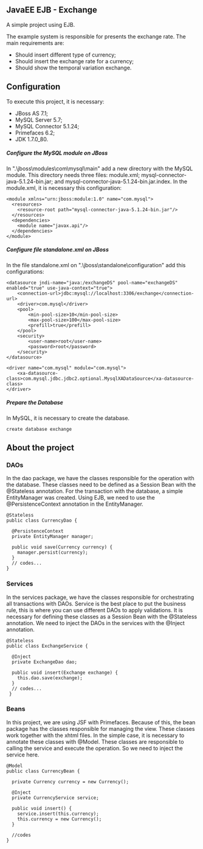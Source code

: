 ## JavaEE EJB - Exchange
A simple project using EJB.

The example system is responsible for presents the exchange rate. The main requirements are:
- Should insert different type of currency;
- Should insert the exchange rate for a currency;
- Should show the temporal variation exchange.

## Configuration
To execute this project, it is necessary:
- JBoss AS 7.1;
- MySQL Server 5.7;
- MySQL Connector 5.1.24;
- Primefaces 6.2;
- JDK 1.7.0_80.

##### Configure the MySQL module on JBoss
In ".\jboss\modules\com\mysql\main" add a new directory with the MySQL module. This directory needs three files: module.xml; mysql-connector-java-5.1.24-bin.jar; and mysql-connector-java-5.1.24-bin.jar.index. In the module.xml, it is necessary this configuration:
```	
<module xmlns="urn:jboss:module:1.0" name="com.mysql">
  <resources>
    <resource-root path="mysql-connector-java-5.1.24-bin.jar"/>
  </resources>
  <dependencies>
    <module name="javax.api"/>
  </dependencies>
</module>
```

##### Configure file standalone.xml on JBoss
In the file standalone.xml on ".\jboss\standalone\configuration" add this configurations:
```
<datasource jndi-name="java:/exchangeDS" pool-name="exchangeDS" enabled="true" use-java-context="true">
    <connection-url>jdbc:mysql://localhost:3306/exchange</connection-url>
    <driver>com.mysql</driver>
    <pool>
        <min-pool-size>10</min-pool-size>
        <max-pool-size>100</max-pool-size>
        <prefill>true</prefill>
    </pool>
    <security>
        <user-name>root</user-name>
        <password>root</password>
    </security>
</datasource>
```

```
<driver name="com.mysql" module="com.mysql">
    <xa-datasource-class>com.mysql.jdbc.jdbc2.optional.MysqlXADataSource</xa-datasource-class>
</driver>
```

##### Prepare the Database
In MySQL, it is necessary to create the database. 
```
create database exchange
```

## About the project

### DAOs
In the dao package, we have the classes responsible for the operation with the database. These classes need to be defined as a Session Bean with the @Stateless annotation. For the transaction with the database, a simple EntityManager was created. Using EJB, we need to use the @PersistenceContext annotation in the EntityManager.
```
@Stateless
public class CurrencyDao {

  @PersistenceContext
  private EntityManager manager;
	
  public void save(Currency currency) {
    manager.persist(currency);
  }
  // codes...
}
```

### Services
In the services package, we have the classes responsible for orchestrating all transactions with DAOs. Service is the best place to put the business rule, this is where you can use different DAOs to apply validations.
It is necessary for defining these classes as a Session Bean with the @Stateless annotation. We need to inject the DAOs in the services with the @Inject annotation.
```
@Stateless
public class ExchangeService {

  @Inject
  private ExchangeDao dao;

  public void insert(Exchange exchange) {
    this.dao.save(exchange);
  }
  // codes...
 }
```

### Beans
In this project, we are using JSF with Primefaces. Because of this, the bean package has the classes responsible for managing the view. These classes work together with the xhtml files.
In the simple case, it is necessary to annotate these classes with @Model. These classes are responsible to calling the service and execute the operation. So we need to inject the service here.

```
@Model
public class CurrencyBean {

  private Currency currency = new Currency();

  @Inject
  private CurrencyService service;
	
  public void insert() {
    service.insert(this.currency);
    this.currency = new Currency();
  }
  
  //codes
}
```





